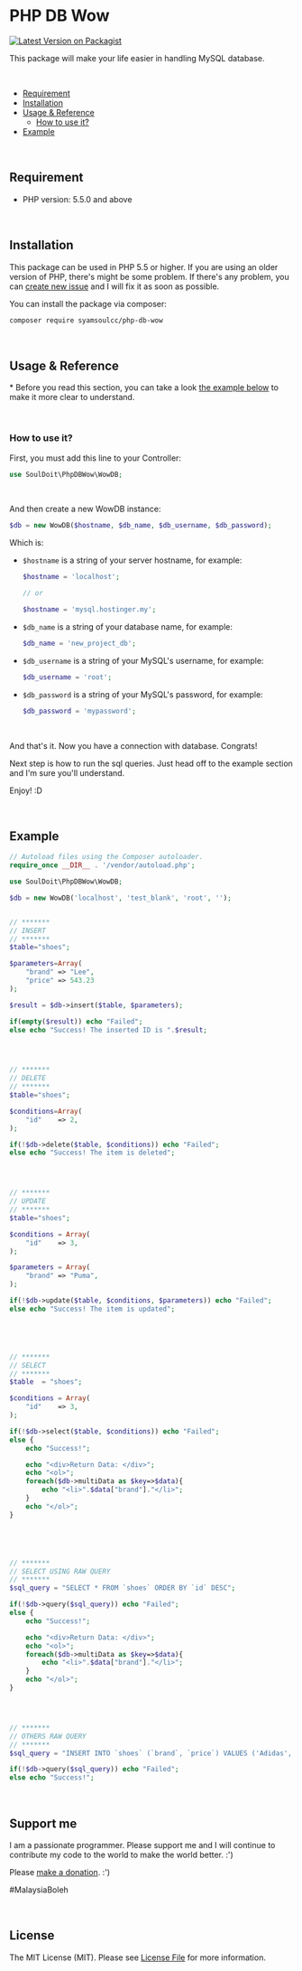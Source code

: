 

# PHP DB Wow



[![Latest Version on Packagist](https://img.shields.io/packagist/v/syamsoulcc/php-db-wow.svg?style=flat-square)](https://packagist.org/packages/syamsoulcc/php-db-wow)



This package will make your life easier in handling MySQL database.



&nbsp;
* [Requirement](#requirement)
* [Installation](#installation)
* [Usage & Reference](#usage--reference)
  * [How to use it?](#how-to-use-it)
* [Example](#example)


&nbsp;
&nbsp;
## Requirement

* PHP version: 5.5.0 and above


&nbsp;
&nbsp;
## Installation


This package can be used in PHP 5.5 or higher. If you are using an older version of PHP, there's might be some problem. If there's any problem, you can [create new issue](https://github.com/syamsoulcc/php-db-wow/issues) and I will fix it as soon as possible.

You can install the package via composer:

``` bash
composer require syamsoulcc/php-db-wow
```

&nbsp;
&nbsp;
## Usage & Reference

\* Before you read this section, you can take a look [the example below](#example) to make it more clear to understand.

&nbsp;
### How to use it?

First, you must add this line to your Controller:
```php
use SoulDoit\PhpDBWow\WowDB;
```
&nbsp;

And then create a new WowDB instance:
```php
$db = new WowDB($hostname, $db_name, $db_username, $db_password);
```

Which is:
* `$hostname` is a string of your server hostname, for example:
    ```php
    $hostname = 'localhost';

    // or

    $hostname = 'mysql.hostinger.my';
    ```
* `$db_name` is a string of your database name, for example:
    ```php
    $db_name = 'new_project_db';
    ```
* `$db_username` is a string of your MySQL's username, for example:
    ```php
    $db_username = 'root';
    ```
* `$db_password` is a string of your MySQL's password, for example:
    ```php
    $db_password = 'mypassword';
    ```  
  
&nbsp;

And that's it. Now you have a connection with database. Congrats!

Next step is how to run the sql queries. 
Just head off to the example section and I'm sure you'll understand.

Enjoy!
:D


&nbsp;
&nbsp;
## Example


```php
// Autoload files using the Composer autoloader.
require_once __DIR__ . '/vendor/autoload.php';

use SoulDoit\PhpDBWow\WowDB;

$db = new WowDB('localhost', 'test_blank', 'root', '');


// *******
// INSERT
// *******
$table="shoes";

$parameters=Array(
    "brand" => "Lee",
    "price" => 543.23
);

$result = $db->insert($table, $parameters);

if(empty($result)) echo "Failed";
else echo "Success! The inserted ID is ".$result;




// *******
// DELETE
// *******
$table="shoes";

$conditions=Array(
    "id"    => 2,
);

if(!$db->delete($table, $conditions)) echo "Failed";
else echo "Success! The item is deleted";




// *******
// UPDATE
// *******
$table="shoes";

$conditions = Array(
    "id"    => 3,
);

$parameters = Array(
    "brand" => "Puma",
);

if(!$db->update($table, $conditions, $parameters)) echo "Failed"; 
else echo "Success! The item is updated";





// *******
// SELECT
// *******
$table  = "shoes";

$conditions = Array(
    "id"    => 3,
);

if(!$db->select($table, $conditions)) echo "Failed";
else {
    echo "Success!";

    echo "<div>Return Data: </div>";
    echo "<ol>";
    foreach($db->multiData as $key=>$data){
        echo "<li>".$data["brand"]."</li>";
    }
    echo "</ol>";
}





// *******
// SELECT USING RAW QUERY
// *******
$sql_query = "SELECT * FROM `shoes` ORDER BY `id` DESC";

if(!$db->query($sql_query)) echo "Failed";
else {
    echo "Success!";

    echo "<div>Return Data: </div>";
    echo "<ol>";
    foreach($db->multiData as $key=>$data){
        echo "<li>".$data["brand"]."</li>";
    }
    echo "</ol>";
}




// *******
// OTHERS RAW QUERY
// *******
$sql_query = "INSERT INTO `shoes` (`brand`, `price`) VALUES ('Adidas', 432.43)";

if(!$db->query($sql_query)) echo "Failed";
else echo "Success!";
```


&nbsp;
&nbsp;
## Support me

I am a passionate programmer. Please support me and I will continue to contribute my code to the world to make the  world better. :')

Please [make a donation](https://www.paypal.com/cgi-bin/webscr?cmd=_donations&business=syamsoulazrien.miat@gmail.com&lc=US&item_name=Support%20me%20and%20I%20will%20contribute%20more&no_note=0&cn=&curency_code=USD&bn=PP-DonationsBF:btn_donateCC_LG.gif:NonHosted). :')

&#35;MalaysiaBoleh

&nbsp;
&nbsp;
## License

The MIT License (MIT). Please see [License File](LICENSE) for more information.